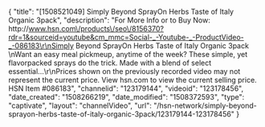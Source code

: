 {
    "title": "[1508521049] Simply Beyond SprayOn Herbs Taste of Italy Organic 3pack",
    "description": "For More Info or to Buy Now: http:\/\/www.hsn.com\/products\/seo\/8156370?rdr=1&sourceid=youtube&cm_mmc=Social-_-Youtube-_-ProductVideo-_-086183\r\nSimply Beyond SprayOn Herbs Taste of Italy Organic 3pack \nWant an easy meal pickmeup, anytime of the week? These simple, yet flavorpacked sprays do the trick. Made with a blend of select essential...\r\nPrices shown on the previously recorded video may not represent the current price.  View hsn.com to view the current selling price. HSN Item #086183",
    "channelid": "123179144",
    "videoid": "123178456",
    "date_created": "1508266219",
    "date_modified": "1508372593",
    "type": "captivate",
    "layout": "channelVideo",
    "url": "\/hsn-network\/simply-beyond-sprayon-herbs-taste-of-italy-organic-3pack\/123179144-123178456"
}